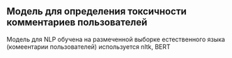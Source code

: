 ## Модель для определения токсичности комментариев пользователей

Модель для NLP обучена на размеченной выборке естественного языка (комеентарии пользователей)
используется nltk, BERT
